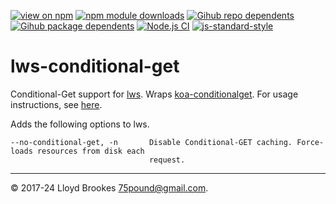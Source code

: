 [![view on npm](https://badgen.net/npm/v/lws-conditional-get)](https://www.npmjs.org/package/lws-conditional-get)
[![npm module downloads](https://badgen.net/npm/dt/lws-conditional-get)](https://www.npmjs.org/package/lws-conditional-get)
[![Gihub repo dependents](https://badgen.net/github/dependents-repo/lwsjs/conditional-get)](https://github.com/lwsjs/conditional-get/network/dependents?dependent_type=REPOSITORY)
[![Gihub package dependents](https://badgen.net/github/dependents-pkg/lwsjs/conditional-get)](https://github.com/lwsjs/conditional-get/network/dependents?dependent_type=PACKAGE)
[![Node.js CI](https://github.com/lwsjs/conditional-get/actions/workflows/node.js.yml/badge.svg)](https://github.com/lwsjs/conditional-get/actions/workflows/node.js.yml)
[![js-standard-style](https://img.shields.io/badge/code%20style-standard-brightgreen.svg)](https://github.com/feross/standard)

# lws-conditional-get

Conditional-Get support for [lws](https://github.com/lwsjs/lws). Wraps [koa-conditionalget](https://github.com/koajs/conditional-get). For usage instructions, see [here](https://github.com/lwsjs/local-web-server/wiki/How-to-use-HTTP-Conditional-Requests).

Adds the following options to lws.

```
--no-conditional-get, -n       Disable Conditional-GET caching. Force-loads resources from disk each
                               request.
```

* * *

&copy; 2017-24 Lloyd Brookes <75pound@gmail.com>.
